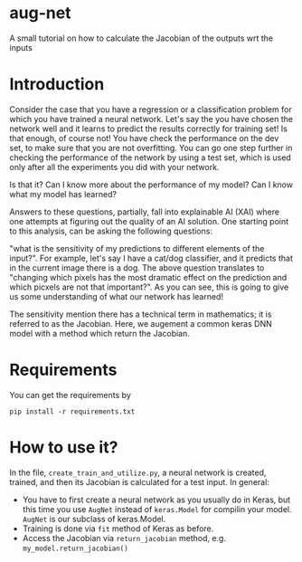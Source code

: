 # aug-net
A small tutorial on how to calculate the Jacobian of the outputs wrt the inputs


# Introduction

Consider the case that you have a regression or a classification problem for which you have trained a neural network. Let's say the you have chosen the network well and it learns to predict the results correctly for training set! Is that enough, of course not! You have check the performance on the dev set, to make sure that you are not overfitting. You can go one step further in checking the performance of the network by using a test set, which is used only after all the experiments you did with your network.

Is that it? Can I know more about the performance of my model? Can I know what my model has learned?

Answers to these questions, partially, fall into explainable AI (XAI) where one attempts at figuring out the quality of an AI solution. One starting point to this analysis, can be asking the following questions:

"what is the sensitivity of my predictions to different elements of the input?". For example, let's say I have a cat/dog classifier, and it predicts that in the current image there is a dog. The above question translates to "changing which pixels has the most dramatic effect on the prediction and which picxels are not that important?". As you can see, this is going to give us some understanding of what our network has learned!


The sensitivity mention there has a technical term in mathematics; it is referred to as the Jacobian. Here, we augement a common keras DNN model with a method which return the Jacobian.

# Requirements
You can get the requirements by 

```
pip install -r requirements.txt
```

# How to use it?

In the file, ```create_train_and_utilize.py```, a neural network is created, trained, and then its Jacobian is calculated for a test input. In general:
* You have to first create a neural network as you usually do in Keras, but this time you use ```AugNet``` instead of ```keras.Model``` for compilin your model. ```AugNet``` is our subclass of keras.Model.
* Training is done via ```fit``` method of Keras as before.
* Access the Jacobian via ```return_jacobian``` method, e.g. ```my_model.return_jacobian()```
